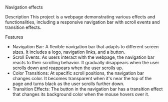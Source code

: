 Navigation effects

Description
This project is a webpage demonstrating various effects and functionalities, including a responsive navigation bar with scroll events and transition effects.

Features
- Navigation Bar: A flexible navigation bar that adapts to different screen sizes. It includes a logo, navigation links, and a button.
- Scroll Events: As users interact with the webpage, the navigation bar reacts to their scrolling behavior. It gradually disappears when the user scrolls down and reappears when the user scrolls up.
- Color Transitions: At specific scroll positions, the navigation bar changes color. It becomes transparent when it's near the top of the page and turns black as the user scrolls further down.
- Transition Effects: The button in the navigation bar has a transition effect that changes its background color when the mouse hovers over it.
